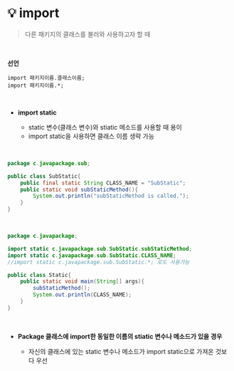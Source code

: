 # 💡 **import**

>  다른 패키지의 클래스를 불러와 사용하고자 할 때

<br>

**선언**

    import 패키지이름.클래스이름;
    import 패키지이름.*;

<br>

- **import static**

  - static 변수(클래스 변수)와 stiatic 메소드를 사용할 때 용이
  - import static을 사용하면 클래스 이름 생략 가능

<br>

```java
package c.javapackage.sub;

public class SubStatic{
    public final static String CLASS_NAME = "SubStatic";
    public static void subStaticMethod(){
        System.out.println("subStaticMethod is called.");
    }
}
```

<br>

```java
package c.javapackage;

import static c.javapackage.sub.SubStatic.subStaticMethod;
import static c.javapackage.sub.SubStatic.CLASS_NAME;
//import static c.javapackage.sub.SubStatic.*; 로도 사용가능

public class Static{
    public static void main(String[] args){
        subStaticMethod();
        System.out.println(CLASS_NAME);
    }
}
```

<br>

- **Package 클래스에 import한 동일한 이름의 stiatic 변수나 메소드가 있을 경우**

  - 자신의 클래스에 있는 static 변수나 메소드가 import static으로 가져온 것보다 우선


